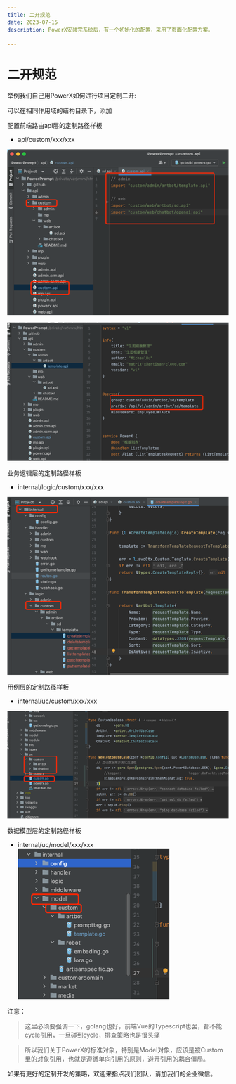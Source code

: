 ```yaml
---
title: 二开规范
date: 2023-07-15
description: PowerX安装完系统后，有一个初始化的配置，采用了页面化配置方案。

---
```



# 二开规范

举例我们自己用PowerX如何进行项目定制二开:


可以在相同作用域的结构目录下，添加

配置前端路由api层的定制路径样板
- api/custom/xxx/xxx

![](images/custom_api.png)

![](images/custom_api_1.png)

业务逻辑层的定制路径样板
- internal/logic/custom/xxx/xxx


![](images/custom_logic.png)

用例层的定制路径样板
- internal/uc/custom/xxx/xxx

![](images/custom_uc.png)


数据模型层的定制路径样板
- internal/uc/model/xxx/xxx
![](images/custom_model.png)

注意：
> 这里必须要强调一下，golang也好，前端Vue的Typescript也罢，都不能cycle引用，一旦碰到cycle，排查策略也是很头痛

> 所以我们关于PowerX的标准对象，特别是Model对象，应该是被Custom里的对象引用，也就是遵循单向引用的原则，避开引用的耦合僵局。


如果有更好的定制开发的策略，欢迎来指点我们团队，请加我们的企业微信。


